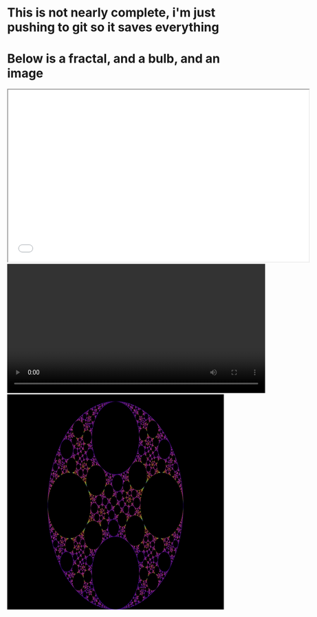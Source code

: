 # This is not nearly complete, i'm just pushing to git so it saves everything
# Below is a fractal, and a bulb, and an image

<iframe src="media/post6/index.html" width="700" height="400"></iframe>


<video width="600" controls>  
  <source src="../media/post6/bulb.mp4" type="video/mp4">
</video>  


<img src="../media/post6/cool.png" width="700" height="500">


